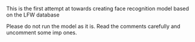 This is the first attempt at towards creating face recognition model based on the LFW database

Please do not run the model as it is.
Read the comments carefully and uncomment some imp ones.
